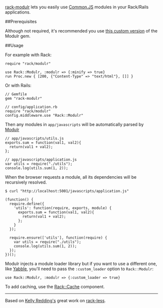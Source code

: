 [rack-modulr](http://github.com/maccman/rack-modulr) lets you easily use [Common.JS](http://www.sitepen.com/blog/2010/07/16/asynchronous-commonjs-modules-for-the-browser-and-introducing-transporter/) modules in your Rack/Rails applications. 

##Prerequisites

Although not required, it's recommended you use [this custom version](https://github.com/maccman/modulr) of the Modulr gem.

##Usage

For example with Rack:

    require "rack/modulr"

    use Rack::Modulr, :modulr => {:minify => true}
    run Proc.new { [200, {"Content-Type" => "text/html"}, []] }

Or with Rails:

    // Gemfile
    gem "rack-modulr"
    
    // config/application.rb
    require "rack/modulr"
    config.middleware.use "Rack::Modulr"
    
Then any modules in `app/javascripts` will be automatically parsed by [Modulr](https://github.com/maccman/modulr)
  
    // app/javascripts/utils.js    
    exports.sum = function(val1, val2){
      return(val1 + val2);
    };
    
    // app/javascripts/application.js
    var utils = require("./utils");
    console.log(utils.sum(1, 2));
    
When the browser requests a module, all its dependencies will be recursively resolved.

    $ curl "http://localhost:5001/javascripts/application.js"
   
    (function() {
      require.define({
        'utils': function(require, exports, module) {
          exports.sum = function(val1, val2){
            return(val1 + val2);
          };
        }
      });
      
      require.ensure(['utils'], function(require) {
        var utils = require("./utils");
        console.log(utils.sum(1, 2));
      });
    })();

Modulr injects a module loader library but if you want to use a different one, like  [Yabble](https://github.com/jbrantly/yabble), you'll need to pass the `:custom_loader` option to `Rack::Modulr`:
  
    use Rack::Modulr, :modulr => {:custom_loader => true}
    
To add caching, use the [Rack::Cache](http://rtomayko.github.com/rack-cache) component.

----------------------------------------------------  
  
Based on [Kelly Redding's](https://github.com/kelredd) great work on [rack-less](http://github.com/kelredd/rack-less).